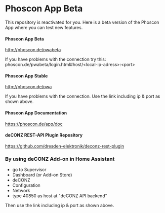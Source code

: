 # Phoscon App Beta

This repository is reactivated for you. 
Here is a beta version of the Phoscon App where you can test new features.

#### Phoscon App Beta
<http://phoscon.de/pwabeta>

If you have problems with the connection try this: <br/> phoscon.de/pwabeta/login.html#host/&lt;local-ip-adress&gt;:&lt;port&gt;

#### Phoscon App Stable
<http://phoscon.de/pwa>

If you have problems with the connection. Use the link including ip & port as shown above.

#### Phoscon App Documentation
<https://phoscon.de/app/doc>

#### deCONZ REST-API Plugin Repository
<https://github.com/dresden-elektronik/deconz-rest-plugin>

### By using deCONZ Add-on in Home Assistant
* go to Supervisor
* Dashboard (or Add-on Store)
* deCONZ
* Configuration
* Network
* type 40850 as host at "deCONZ API backend"

Then use the link including ip & port as shown above.
